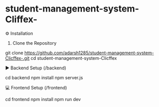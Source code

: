 # student-management-system-Cliffex-

⚙️ Installation
1. Clone the Repository

git clone https://github.com/adarsh1285/student-management-system-Clicffex-.git
cd student-management-system-Clicffex

▶️ Backend Setup (/backend)

cd backend
npm install
npm server.js

💻 Frontend Setup (/frontend)

cd frontend
npm install
npm run dev